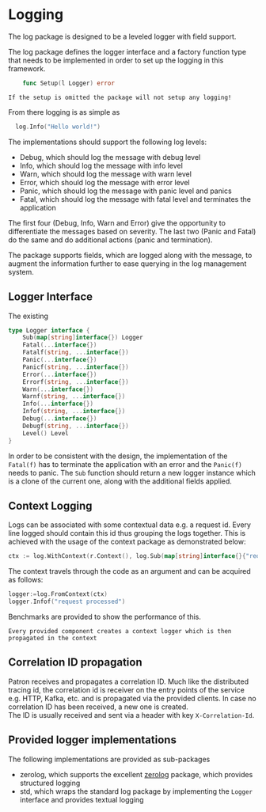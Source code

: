 # Logging

The log package is designed to be a leveled logger with field support.

The log package defines the logger interface and a factory function type that needs to be implemented in order to set up the logging in this framework.

```go
    func Setup(l Logger) error
```

`If the setup is omitted the package will not setup any logging!`

From there logging is as simple as

```go
  log.Info("Hello world!")
```

The implementations should support the following log levels:

- Debug, which should log the message with debug level
- Info, which should log the message with info level
- Warn, which should log the message with warn level
- Error, which should log the message with error level
- Panic, which should log the message with panic level and panics
- Fatal, which should log the message with fatal level and terminates the application

The first four (Debug, Info, Warn and Error) give the opportunity to differentiate the messages based on severity. The last two (Panic and Fatal) do the same and do additional actions (panic and termination).

The package supports fields, which are logged along with the message, to augment the information further to ease querying in the log management system.

## Logger Interface

The existing 

```go
type Logger interface {
    Sub(map[string]interface{}) Logger
    Fatal(...interface{})
    Fatalf(string, ...interface{})
    Panic(...interface{})
    Panicf(string, ...interface{})
    Error(...interface{})
    Errorf(string, ...interface{})
    Warn(...interface{})
    Warnf(string, ...interface{})
    Info(...interface{})
    Infof(string, ...interface{})
    Debug(...interface{})
    Debugf(string, ...interface{})
    Level() Level
}
```

In order to be consistent with the design, the implementation of the `Fatal(f)` has to terminate the application with an error and the `Panic(f)` needs to panic.
The `Sub` function should return a new logger instance which is a clone of the current one, along with the additional fields applied.

## Context Logging

Logs can be associated with some contextual data e.g. a request id. Every line logged should contain this id thus grouping the logs together. This is achieved with the usage of the context package as demonstrated below:

```go
ctx := log.WithContext(r.Context(), log.Sub(map[string]interface{}{"requestID": uuid.New().String()}))
```

The context travels through the code as an argument and can be acquired as follows:

```go
logger:=log.FromContext(ctx)
logger.Infof("request processed")
```

Benchmarks are provided to show the performance of this.

`Every provided component creates a context logger which is then propagated in the context`

## Correlation ID propagation

Patron receives and propagates a correlation ID. Much like the distributed tracing id, the correlation id is receiver on the entry points of the service e.g. HTTP, Kafka, etc. and is propagated via the provided clients. In case no correlation ID has been received, a new one is created.  
The ID is usually received and sent via a header with key `X-Correlation-Id`.

## Provided logger implementations

The following implementations are provided as sub-packages

- zerolog, which supports the excellent [zerolog](https://github.com/rs/zerolog) package, which provides structured logging
- std, which wraps the standard log package by implementing the `Logger` interface and provides textual logging